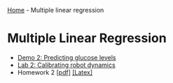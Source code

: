 [Home](../sequence.md) - Multiple linear regression 

# Multiple Linear Regression

* [Demo 2:  Predicting glucose levels](./demo02_glucose.ipynb)
* [Lab 2: Calibrating robot dynamics](./lab02_robot_calib_partial.ipynb)
* Homework 2 [[pdf]](./hw02/hw02_mult_reg.pdf) [[Latex]](./hw02/hw02_mult_reg.tex)


